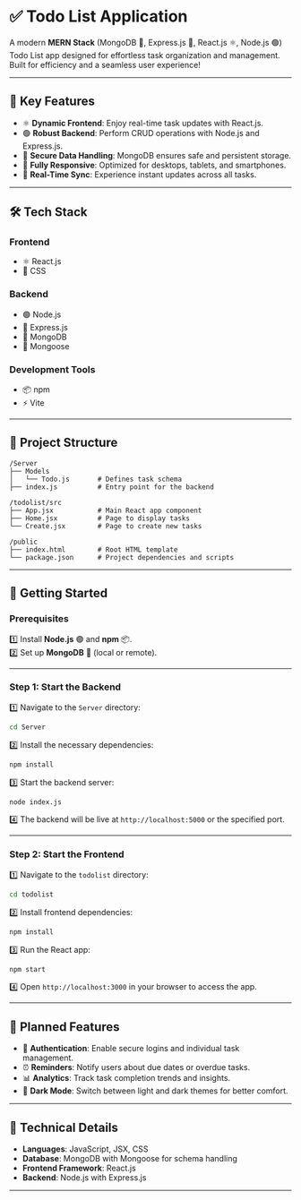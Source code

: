 # ✅ **Todo List Application**  

A modern **MERN Stack** (MongoDB 🌿, Express.js 🚀, React.js ⚛️, Node.js 🟢) Todo List app designed for effortless task organization and management. Built for efficiency and a seamless user experience!  

---

## 🌟 **Key Features**  

- ⚛️ **Dynamic Frontend**: Enjoy real-time task updates with React.js.  
- 🟢 **Robust Backend**: Perform CRUD operations with Node.js and Express.js.  
- 🌿 **Secure Data Handling**: MongoDB ensures safe and persistent storage.  
- 📱 **Fully Responsive**: Optimized for desktops, tablets, and smartphones.  
- 🔄 **Real-Time Sync**: Experience instant updates across all tasks.  

---

## 🛠️ **Tech Stack**  

### **Frontend**  
- ⚛️ React.js  
- 🎨 CSS  

### **Backend**  
- 🟢 Node.js  
- 🚀 Express.js  
- 🌿 MongoDB  
- 📘 Mongoose  

### **Development Tools**  
- 📦 npm  
- ⚡ Vite  

---

## 📂 **Project Structure**  

```plaintext
/Server  
├── Models  
│   └── Todo.js       # Defines task schema  
├── index.js          # Entry point for the backend  

/todolist/src  
├── App.jsx           # Main React app component  
├── Home.jsx          # Page to display tasks  
└── Create.jsx        # Page to create new tasks  

/public  
├── index.html        # Root HTML template  
└── package.json      # Project dependencies and scripts  
```  

---

## 🚀 **Getting Started**  

### **Prerequisites**  

1️⃣ Install **Node.js** 🟢 and **npm** 📦.  
2️⃣ Set up **MongoDB** 🌿 (local or remote).  

---

### Step 1: Start the Backend  

1️⃣ Navigate to the `Server` directory:  
```bash  
cd Server  
```  

2️⃣ Install the necessary dependencies:  
```bash  
npm install  
```  

3️⃣ Start the backend server:  
```bash  
node index.js  
```  

4️⃣ The backend will be live at `http://localhost:5000` or the specified port.  

---

### Step 2: Start the Frontend  

1️⃣ Navigate to the `todolist` directory:  
```bash  
cd todolist  
```  

2️⃣ Install frontend dependencies:  
```bash  
npm install  
```  

3️⃣ Run the React app:  
```bash  
npm start  
```  

4️⃣ Open `http://localhost:3000` in your browser to access the app.  

---

## 🔮 **Planned Features**  

- 🔐 **Authentication**: Enable secure logins and individual task management.  
- ⏰ **Reminders**: Notify users about due dates or overdue tasks.  
- 📊 **Analytics**: Track task completion trends and insights.  
- 🌙 **Dark Mode**: Switch between light and dark themes for better comfort.  

---

## 📖 **Technical Details**  

- **Languages**: JavaScript, JSX, CSS  
- **Database**: MongoDB with Mongoose for schema handling  
- **Frontend Framework**: React.js  
- **Backend**: Node.js with Express.js  

---  

